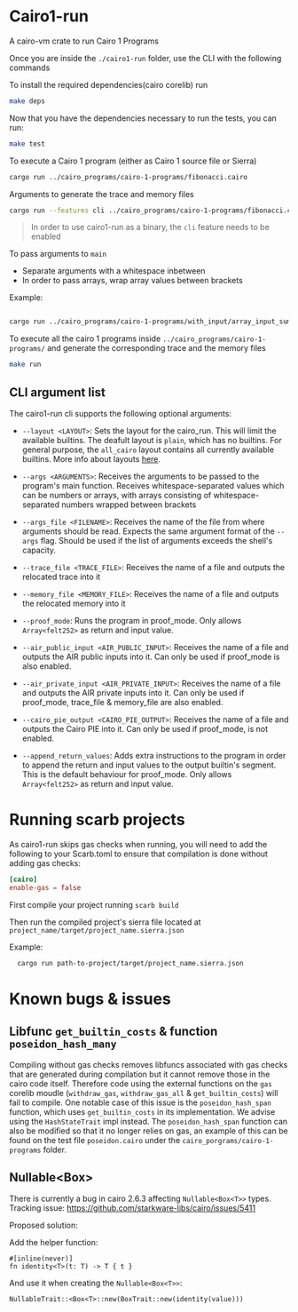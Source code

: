 # Cairo1-run

A cairo-vm crate to run Cairo 1 Programs

Once you are inside the `./cairo1-run` folder, use the CLI with the following commands

To install the required dependencies(cairo corelib) run

```bash
make deps
```

Now that you have the dependencies necessary to run the tests, you can run:

```bash
make test
```

To execute a Cairo 1 program (either as Cairo 1 source file or Sierra)

```bash
cargo run ../cairo_programs/cairo-1-programs/fibonacci.cairo
```

Arguments to generate the trace and memory files

```bash
cargo run --features cli ../cairo_programs/cairo-1-programs/fibonacci.cairo --trace_file ../cairo_programs/cairo-1-programs/fibonacci.trace --memory_file ../cairo_programs/cairo-1-programs/fibonacci.memory
```
> In order to use cairo1-run as a binary, the `cli` feature needs to be enabled

To pass arguments to `main`

* Separate arguments with a whitespace inbetween
* In order to pass arrays, wrap array values between brackets

Example:

```bash

cargo run ../cairo_programs/cairo-1-programs/with_input/array_input_sum.cairo --layout all_cairo --args '2 [1 2 3 4] 0 [9 8]'

```

To execute all the cairo 1 programs inside `../cairo_programs/cairo-1-programs/` and generate the corresponding trace and the memory files

```bash
make run
```

## CLI argument list

The cairo1-run cli supports the following optional arguments:

* `--layout <LAYOUT>`: Sets the layout for the cairo_run. This will limit the available builtins. The deafult layout is `plain`, which has no builtins. For general purpose, the `all_cairo` layout contains all currently available builtins. More info about layouts [here](https://docs.cairo-lang.org/how_cairo_works/builtins.html#layouts).

* `--args <ARGUMENTS>`: Receives the arguments to be passed to the program's main function. Receives whitespace-separated values which can be numbers or arrays, with arrays consisting of whitespace-separated numbers wrapped between brackets

* `--args_file <FILENAME>`: Receives the name of the file from where arguments should be read. Expects the same argument format of the `--args` flag. Should be used if the list of arguments exceeds the shell's capacity.

* `--trace_file <TRACE_FILE>`: Receives the name of a file and outputs the relocated trace into it

* `--memory_file <MEMORY_FILE>`: Receives the name of a file and outputs the relocated memory into it

* `--proof_mode`: Runs the program in proof_mode. Only allows `Array<felt252>` as return and input value.

* `--air_public_input <AIR_PUBLIC_INPUT>`: Receives the name of a file and outputs the AIR public inputs into it. Can only be used if proof_mode is also enabled.

* `--air_private_input <AIR_PRIVATE_INPUT>`: Receives the name of a file and outputs the AIR private inputs into it. Can only be used if proof_mode, trace_file & memory_file are also enabled.

* `--cairo_pie_output <CAIRO_PIE_OUTPUT>`: Receives the name of a file and outputs the Cairo PIE into it. Can only be used if proof_mode, is not enabled.

* `--append_return_values`: Adds extra instructions to the program in order to append the return and input values to the output builtin's segment. This is the default behaviour for proof_mode. Only allows `Array<felt252>` as return and input value.

# Running scarb projects

As cairo1-run skips gas checks when running, you will need to add the following to your Scarb.toml to ensure that compilation is done without adding gas checks:

```toml
[cairo]
enable-gas = false
```

First compile your project running `scarb build`

Then run the compiled project's sierra file located at `project_name/target/project_name.sierra.json`

Example:
```bash
  cargo run path-to-project/target/project_name.sierra.json
```

# Known bugs & issues

## Libfunc `get_builtin_costs` &  function `poseidon_hash_many`
Compiling without gas checks removes libfuncs associated with gas checks that are generated during compilation but it cannot remove those in the cairo code itself. Therefore code using the external functions on the `gas` corelib moudle (`withdraw_gas`, `withdraw_gas_all` & `get_builtin_costs`) will fail to compile.
One notable case of this issue is the `poseidon_hash_span` function, which uses `get_builtin_costs` in its implementation. We advise using the `HashStateTrait` impl instead. The `poseidon_hash_span` function can also be modified so that it no longer relies on gas, an example of this can be found on the test file `poseidon.cairo` under the `cairo_porgrams/cairo-1-programs` folder.

## Nullable<Box<T>>
There is currently a bug in cairo 2.6.3 affecting `Nullable<Box<T>>` types.
Tracking issue: https://github.com/starkware-libs/cairo/issues/5411

Proposed solution:

Add the helper function:
```
#[inline(never)]
fn identity<T>(t: T) -> T { t }
```

And use it when creating the `Nullable<Box<T>>`:
```
NullableTrait::<Box<T>::new(BoxTrait::new(identity(value)))
```
